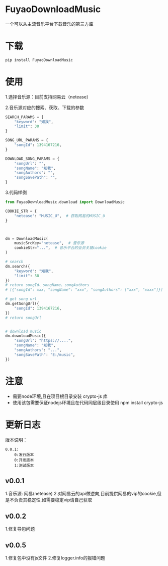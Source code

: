 # FuyaoDownloadMusic
一个可以从主流音乐平台下载音乐的第三方库

# 下载
```cmd
pip install FuyaoDownloadMusic
```

# 使用
1.选择音乐源：目前支持网易云（netease）

2.音乐源对应的搜索、获取、下载的参数
```python
SEARCH_PARAMS = {
    "keyword": "知我",
    "limit": 30
}

SONG_URL_PARAMS = {
    "songId": 1394167216,
}

DOWNLOAD_SONG_PARAMS = {
    "songUrl": "",
    "songName": "知我",
    "songAuthors": "",
    "songSavePath": "",
}
```

3.代码样例
```python
from FuyaoDownloadMusic.download import DownloadMusic

COOKIE_STR = {
    "netease": "MUSIC_U",  # 获取网易的MUSIC_U
}



dm = DownloadMusic(
    musicSrcKey="netease",  # 音乐源
    cookieStr="...",  # 音乐平台的会员关键cookie
)

# search
dm.search({
    "keyword": "知我",
    "limit": 30
})
# return songId、songName、songAuthors
# [{"songId": xxx, "songName": "xxx", "songAuthors": ["xxx", "xxxx"]}]

# get song url
dm.getSongUrl({
    "songId": 1394167216,
})
# return songUrl


# download music
dm.downloadMusic({
    "songUrl": "https://....",
    "songName": "知我",
    "songAuthors": "...",
    "songSavePath": "E:/music",
})

```

# 注意
- 需要node环境,且在项目根目录安装 crypto-js 库
- 使用该包需要保证nodejs环境且在代码同层级目录使用 npm install crypto-js


# 更新日志

版本说明：
```text
0.0.1:
    0:发行版本
    0:开发版本
    1:测试版本
```

## v0.0.1
1.音乐源: 网易(netease)
2.对网易云的api做逆向,目前提供网易的vip的cookie,但是不负责其稳定性,如需要稳定vip请自己获取

## v0.0.2
1.修复导包问题

## v0.0.5
1.修复包中没有js文件
2.修复logger.info的报错问题